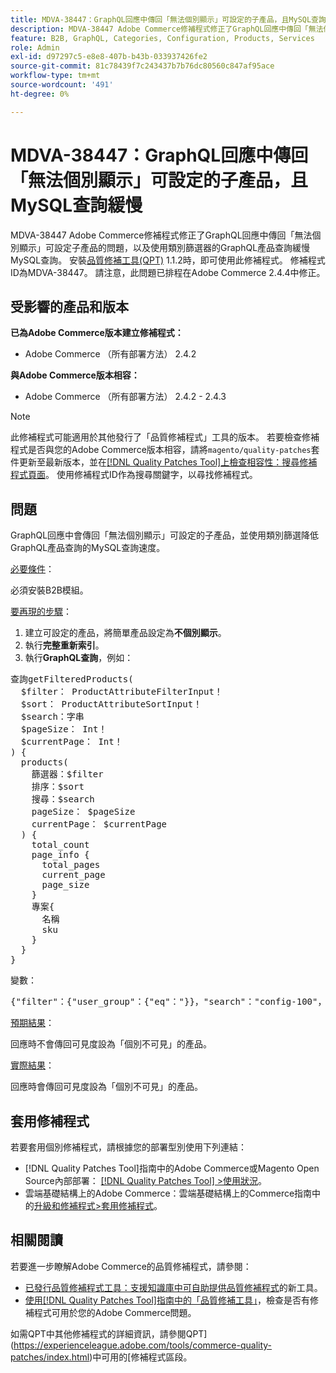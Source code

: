 ```yaml
---
title: MDVA-38447：GraphQL回應中傳回「無法個別顯示」可設定的子產品，且MySQL查詢緩慢
description: MDVA-38447 Adobe Commerce修補程式修正了GraphQL回應中傳回「無法個別顯示」可設定子產品的問題，以及使用類別篩選器的GraphQL產品查詢緩慢MySQL查詢。 安裝[Quality Patches Tool (QPT)](https://experienceleague.adobe.com/en/docs/commerce-knowledge-base/kb/announcements/commerce-announcements/magento-quality-patches-released-new-tool-to-self-serve-quality-patches) 1.1.2時，即可使用此修補程式。 修補程式ID為MDVA-38447。 請注意，此問題已排程在Adobe Commerce 2.4.4中修正。
feature: B2B, GraphQL, Categories, Configuration, Products, Services
role: Admin
exl-id: d97297c5-e8e8-407b-b43b-033937426fe2
source-git-commit: 81c78439f7c243437b7b76dc80560c847af95ace
workflow-type: tm+mt
source-wordcount: '491'
ht-degree: 0%

---
```


# MDVA-38447：GraphQL回應中傳回「無法個別顯示」可設定的子產品，且MySQL查詢緩慢

MDVA-38447 Adobe Commerce修補程式修正了GraphQL回應中傳回「無法個別顯示」可設定子產品的問題，以及使用類別篩選器的GraphQL產品查詢緩慢MySQL查詢。 安裝[品質修補工具(QPT)](https://experienceleague.adobe.com/en/docs/commerce-knowledge-base/kb/announcements/commerce-announcements/magento-quality-patches-released-new-tool-to-self-serve-quality-patches) 1.1.2時，即可使用此修補程式。 修補程式ID為MDVA-38447。 請注意，此問題已排程在Adobe Commerce 2.4.4中修正。

## 受影響的產品和版本

**已為Adobe Commerce版本建立修補程式：**

* Adobe Commerce （所有部署方法） 2.4.2

**與Adobe Commerce版本相容：**

* Adobe Commerce （所有部署方法） 2.4.2 - 2.4.3

>[!NOTE]
>
>此修補程式可能適用於其他發行了「品質修補程式」工具的版本。 若要檢查修補程式是否與您的Adobe Commerce版本相容，請將`magento/quality-patches`套件更新至最新版本，並在[[!DNL Quality Patches Tool]上檢查相容性：搜尋修補程式頁面](https://experienceleague.adobe.com/en/docs/commerce-knowledge-base/kb/announcements/commerce-announcements/magento-quality-patches-released-new-tool-to-self-serve-quality-patches)。 使用修補程式ID作為搜尋關鍵字，以尋找修補程式。

## 問題

GraphQL回應中會傳回「無法個別顯示」可設定的子產品，並使用類別篩選降低GraphQL產品查詢的MySQL查詢速度。

<u>必要條件</u>：

必須安裝B2B模組。

<u>要再現的步驟</u>：

1. 建立可設定的產品，將簡單產品設定為&#x200B;**不個別顯示**。
1. 執行&#x200B;**完整重新索引**。
1. 執行&#x200B;**GraphQL查詢**，例如：

<pre>查詢getFilteredProducts(
  $filter： ProductAttributeFilterInput！
  $sort： ProductAttributeSortInput！
  $search：字串
  $pageSize： Int！
  $currentPage： Int！
) {
  products(
    篩選器：$filter
    排序：$sort
    搜尋：$search
    pageSize： $pageSize
    currentPage： $currentPage
  ) {
    total_count
    page_info {
      total_pages
      current_page
      page_size
    }
    專案{
      名稱
      sku
    }
  }
}</pre>

變數：

<pre>{"filter"：{"user_group"：{"eq"："}}，"search"："config-100"，"sort"：{}，"pageSize"：200，"currentPage"：1}
</pre>

<u>預期結果</u>：

回應時不會傳回可見度設為「個別不可見」的產品。

<u>實際結果</u>：

回應時會傳回可見度設為「個別不可見」的產品。

## 套用修補程式

若要套用個別修補程式，請根據您的部署型別使用下列連結：

* [!DNL Quality Patches Tool]指南中的Adobe Commerce或Magento Open Source內部部署： [[!DNL Quality Patches Tool] >使用狀況](/help/tools/quality-patches-tool/usage.md)。
* 雲端基礎結構上的Adobe Commerce：雲端基礎結構上的Commerce指南中的[升級和修補程式>套用修補程式](https://experienceleague.adobe.com/docs/commerce-cloud-service/user-guide/develop/upgrade/apply-patches.html)。

## 相關閱讀

若要進一步瞭解Adobe Commerce的品質修補程式，請參閱：

* [已發行品質修補程式工具：支援知識庫中可自助提供品質修補程式](https://experienceleague.adobe.com/en/docs/commerce-knowledge-base/kb/announcements/commerce-announcements/magento-quality-patches-released-new-tool-to-self-serve-quality-patches)的新工具。
* [使用[!DNL Quality Patches Tool]指南中的「品質修補工具」](/help/tools/quality-patches-tool/patches-available-in-qpt/check-patch-for-magento-issue-with-magento-quality-patches.md)，檢查是否有修補程式可用於您的Adobe Commerce問題。

如需QPT中其他修補程式的詳細資訊，請參閱QPT](https://experienceleague.adobe.com/tools/commerce-quality-patches/index.html)中可用的[修補程式區段。

